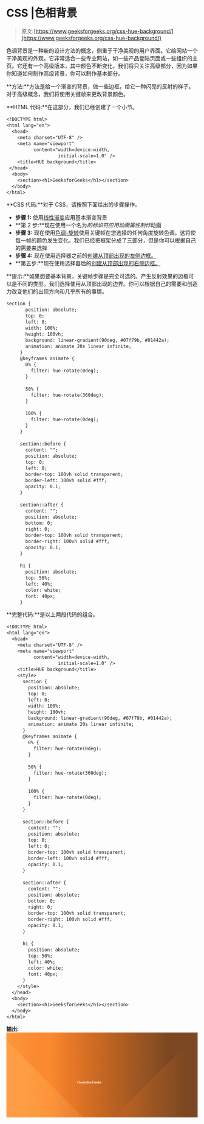 # CSS |色相背景

> 原文:[https://www.geeksforgeeks.org/css-hue-background/](https://www.geeksforgeeks.org/css-hue-background/)

色调背景是一种新的设计方法的概念，侧重于干净美观的用户界面。它给网站一个干净美观的外观。它非常适合一些专业网站，如一些产品登陆页面或一些组织的主页。它还有一个高级版本，其中颜色不断变化，我们将只关注高级部分，因为如果你知道如何制作高级背景，你可以制作基本部分。

**方法:**方法是给一个渐变的背景，做一些边框，给它一种闪亮的反射的样子。对于高级概念，我们将使用关键帧来更改背景颜色。

**HTML 代码:**在这部分，我们已经创建了一个小节。

```
<!DOCTYPE html>
<html lang="en">
  <head>
    <meta charset="UTF-8" />
    <meta name="viewport"
          content="width=device-width, 
                   initial-scale=1.0" />
    <title>HUE background</title>
 </head>
  <body>
    <section><h1>GeeksforGeeks</h1></section>
  </body>
</html>
```

**CSS 代码:**对于 CSS，请按照下面给出的步骤操作。

*   **步骤 1:** 使用[线性渐变](https://www.geeksforgeeks.org/css-linear-gradient-function/)应用基本渐变背景
*   **第 2 步:**现在使用一个名为*的标识符应用动画属性制作*动画
*   **步骤 3:** 现在使用[色调-旋转](https://www.geeksforgeeks.org/css-hue-rotate-function/)使用关键帧在您选择的任何角度旋转色调。这将使每一帧的颜色发生变化。我们已经把框架分成了三部分，但是你可以根据自己的需要来选择
*   **步骤 4:** 现在使用选择器之前的[创建从顶部出现的左侧边框。](https://www.geeksforgeeks.org/css-before-selector/)
*   **第五步:**现在使用选择器后的[创建从顶部出现的右侧边框。](https://www.geeksforgeeks.org/css-after-selector/)

**提示:**如果想要基本背景，关键帧步骤是完全可选的。产生反射效果的边框可以是不同的类型。我们选择使用从顶部出现的边界。你可以根据自己的需要和创造力改变他们的出现方向和几乎所有的事情。

```
section {
       position: absolute;
       top: 0;
       left: 0;
       width: 100%;
       height: 100vh;
       background: linear-gradient(90deg, #07f79b, #01442a);
       animation: animate 20s linear infinite;
     }
     @keyframes animate {
       0% {
         filter: hue-rotate(0deg);
       }

       50% {
         filter: hue-rotate(360deg);
       }

       100% {
         filter: hue-rotate(0deg);
       }
     }

     section::before {
       content: "";
       position: absolute;
       top: 0;
       left: 0;
       border-top: 100vh solid transparent;
       border-left: 100vh solid #fff;
       opacity: 0.1;
     }

     section::after {
       content: "";
       position: absolute;
       bottom: 0;
       right: 0;
       border-top: 100vh solid transparent;
       border-right: 100vh solid #fff;
       opacity: 0.1;
     }

     h1 {
       position: absolute;
       top: 50%;
       left: 40%;
       color: white;
       font: 40px;
     }
```

**完整代码:**是以上两段代码的组合。

```
<!DOCTYPE html>
<html lang="en">
  <head>
    <meta charset="UTF-8" />
    <meta name="viewport" 
          content="width=device-width, 
                   initial-scale=1.0" />
    <title>HUE background</title>
    <style>
      section {
        position: absolute;
        top: 0;
        left: 0;
        width: 100%;
        height: 100vh;
        background: linear-gradient(90deg, #07f79b, #01442a);
        animation: animate 20s linear infinite;
      }
      @keyframes animate {
        0% {
          filter: hue-rotate(0deg);
        }

        50% {
          filter: hue-rotate(360deg);
        }

        100% {
          filter: hue-rotate(0deg);
        }
      }

      section::before {
        content: "";
        position: absolute;
        top: 0;
        left: 0;
        border-top: 100vh solid transparent;
        border-left: 100vh solid #fff;
        opacity: 0.1;
      }

      section::after {
        content: "";
        position: absolute;
        bottom: 0;
        right: 0;
        border-top: 100vh solid transparent;
        border-right: 100vh solid #fff;
        opacity: 0.1;
      }

      h1 {
        position: absolute;
        top: 50%;
        left: 40%;
        color: white;
        font: 40px;
      }
    </style>
  </head>
  <body>
    <section><h1>GeeksforGeeks</h1></section>
  </body>
</html>
```

**输出:**
![](img/590ca6ca634e64ad1a572a673d990951.png)